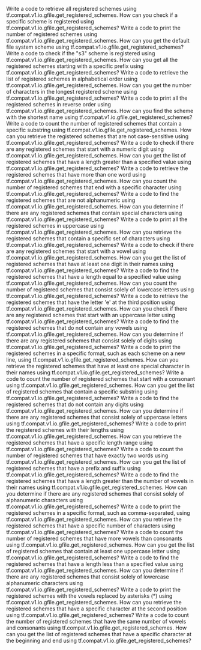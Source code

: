 Write a code to retrieve all registered schemes using tf.compat.v1.io.gfile.get_registered_schemes.
How can you check if a specific scheme is registered using tf.compat.v1.io.gfile.get_registered_schemes?
Write a code to print the number of registered schemes using tf.compat.v1.io.gfile.get_registered_schemes.
How can you get the default file system scheme using tf.compat.v1.io.gfile.get_registered_schemes?
Write a code to check if the "s3" scheme is registered using tf.compat.v1.io.gfile.get_registered_schemes.
How can you get all the registered schemes starting with a specific prefix using tf.compat.v1.io.gfile.get_registered_schemes?
Write a code to retrieve the list of registered schemes in alphabetical order using tf.compat.v1.io.gfile.get_registered_schemes.
How can you get the number of characters in the longest registered scheme using tf.compat.v1.io.gfile.get_registered_schemes?
Write a code to print all the registered schemes in reverse order using tf.compat.v1.io.gfile.get_registered_schemes.
How can you find the scheme with the shortest name using tf.compat.v1.io.gfile.get_registered_schemes?
Write a code to count the number of registered schemes that contain a specific substring using tf.compat.v1.io.gfile.get_registered_schemes.
How can you retrieve the registered schemes that are not case-sensitive using tf.compat.v1.io.gfile.get_registered_schemes?
Write a code to check if there are any registered schemes that start with a numeric digit using tf.compat.v1.io.gfile.get_registered_schemes.
How can you get the list of registered schemes that have a length greater than a specified value using tf.compat.v1.io.gfile.get_registered_schemes?
Write a code to retrieve the registered schemes that have more than one word using tf.compat.v1.io.gfile.get_registered_schemes.
How can you count the number of registered schemes that end with a specific character using tf.compat.v1.io.gfile.get_registered_schemes?
Write a code to find the registered schemes that are not alphanumeric using tf.compat.v1.io.gfile.get_registered_schemes.
How can you determine if there are any registered schemes that contain special characters using tf.compat.v1.io.gfile.get_registered_schemes?
Write a code to print all the registered schemes in uppercase using tf.compat.v1.io.gfile.get_registered_schemes.
How can you retrieve the registered schemes that contain a specific set of characters using tf.compat.v1.io.gfile.get_registered_schemes?
Write a code to check if there are any registered schemes that start with a vowel using tf.compat.v1.io.gfile.get_registered_schemes.
How can you get the list of registered schemes that have at least one digit in their names using tf.compat.v1.io.gfile.get_registered_schemes?
Write a code to find the registered schemes that have a length equal to a specified value using tf.compat.v1.io.gfile.get_registered_schemes.
How can you count the number of registered schemes that consist solely of lowercase letters using tf.compat.v1.io.gfile.get_registered_schemes?
Write a code to retrieve the registered schemes that have the letter 'e' at the third position using tf.compat.v1.io.gfile.get_registered_schemes.
How can you check if there are any registered schemes that start with an uppercase letter using tf.compat.v1.io.gfile.get_registered_schemes?
Write a code to find the registered schemes that do not contain any vowels using tf.compat.v1.io.gfile.get_registered_schemes.
How can you determine if there are any registered schemes that consist solely of digits using tf.compat.v1.io.gfile.get_registered_schemes?
Write a code to print the registered schemes in a specific format, such as each scheme on a new line, using tf.compat.v1.io.gfile.get_registered_schemes.
How can you retrieve the registered schemes that have at least one special character in their names using tf.compat.v1.io.gfile.get_registered_schemes?
Write a code to count the number of registered schemes that start with a consonant using tf.compat.v1.io.gfile.get_registered_schemes.
How can you get the list of registered schemes that contain a specific substring using tf.compat.v1.io.gfile.get_registered_schemes?
Write a code to find the registered schemes that do not contain any digits using tf.compat.v1.io.gfile.get_registered_schemes.
How can you determine if there are any registered schemes that consist solely of uppercase letters using tf.compat.v1.io.gfile.get_registered_schemes?
Write a code to print the registered schemes with their lengths using tf.compat.v1.io.gfile.get_registered_schemes.
How can you retrieve the registered schemes that have a specific length range using tf.compat.v1.io.gfile.get_registered_schemes?
Write a code to count the number of registered schemes that have exactly two words using tf.compat.v1.io.gfile.get_registered_schemes.
How can you get the list of registered schemes that have a prefix and suffix using tf.compat.v1.io.gfile.get_registered_schemes?
Write a code to find the registered schemes that have a length greater than the number of vowels in their names using tf.compat.v1.io.gfile.get_registered_schemes.
How can you determine if there are any registered schemes that consist solely of alphanumeric characters using tf.compat.v1.io.gfile.get_registered_schemes?
Write a code to print the registered schemes in a specific format, such as comma-separated, using tf.compat.v1.io.gfile.get_registered_schemes.
How can you retrieve the registered schemes that have a specific number of characters using tf.compat.v1.io.gfile.get_registered_schemes?
Write a code to count the number of registered schemes that have more vowels than consonants using tf.compat.v1.io.gfile.get_registered_schemes.
How can you get the list of registered schemes that contain at least one uppercase letter using tf.compat.v1.io.gfile.get_registered_schemes?
Write a code to find the registered schemes that have a length less than a specified value using tf.compat.v1.io.gfile.get_registered_schemes.
How can you determine if there are any registered schemes that consist solely of lowercase alphanumeric characters using tf.compat.v1.io.gfile.get_registered_schemes?
Write a code to print the registered schemes with the vowels replaced by asterisks (*) using tf.compat.v1.io.gfile.get_registered_schemes.
How can you retrieve the registered schemes that have a specific character at the second position using tf.compat.v1.io.gfile.get_registered_schemes?
Write a code to count the number of registered schemes that have the same number of vowels and consonants using tf.compat.v1.io.gfile.get_registered_schemes.
How can you get the list of registered schemes that have a specific character at the beginning and end using tf.compat.v1.io.gfile.get_registered_schemes?